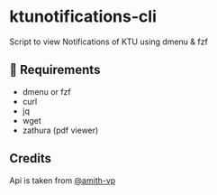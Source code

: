 # ktunotifications-cli
Script to view Notifications of KTU using dmenu & fzf 

📎 Requirements
--
- dmenu or fzf
- curl
- jq
- wget
- zathura (pdf viewer)

Credits
--
Api is taken from [@amith-vp](https://github.com/amith-vp/ktunotificationapi)
